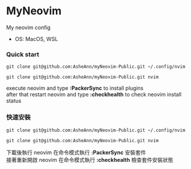 # MyNeovim 

My neovim config 

- OS: MacOS, WSL 

### Quick start 


```shell 
git clone git@github.com:AsheAnn/myNeovim-Public.git ~/.config/nvim
```
```shell 
git clone git@github.com:AsheAnn/myNeovim-Public.git nvim
```

execute neovim and type **:PackerSync** to install plugins  
after that restart neovim and type **:checkhealth** to check neovim install status

### 快速安裝


```shell 
git clone git@github.com:AsheAnn/myNeovim-Public.git ~/.config/nvim
```
```shell 
git clone git@github.com:AsheAnn/myNeovim-Public.git nvim
```
下載後執行 neovim 在命令模式執行 **:PackerSync** 安裝套件  
接著重新開啟 neovim 在命令模式執行 **:checkhealth** 檢查套件安裝狀態

